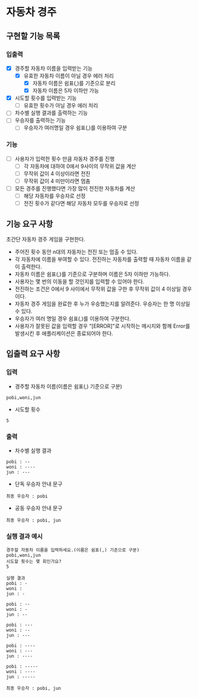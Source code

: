 # 자동차 경주

## 구현할 기능 목록

### 입출력

- [x] 경주할 자동차 이름을 입력받는 기능
  - [x] 유효한 자동차 이름이 아닐 경우 에러 처리
    - [x] 자동차 이름은 쉼표(,)를 기준으로 분리
    - [x] 자동차 이름은 5자 이하만 가능
- [x] 시도할 횟수를 입력받는 기능
  - [ ] 유효한 횟수가 아닐 경우 에러 처리
- [ ] 차수별 실행 결과를 출력하는 기능
- [ ] 우승자를 출력하는 기능
  - [ ] 우승자가 여러명일 경우 쉼표(,)를 이용하여 구분

### 기능

- [ ] 사용자가 입력한 횟수 만큼 자동차 경주를 진행
  - [ ] 각 자동차에 대하여 0에서 9사이의 무작위 값을 계산
  - [ ] 무작위 값이 4 이상이라면 전진
  - [ ] 무작위 값이 4 미만이라면 멈춤
- [ ] 모든 경주를 진행했다면 가장 많이 전진한 자동차를 계산
  - [ ] 해당 자동차를 우승자로 선정
  - [ ] 전진 횟수가 같다면 해당 자동차 모두를 우승자로 선정

## 기능 요구 사항

초간단 자동차 경주 게임을 구현한다.

- 주어진 횟수 동안 n대의 자동차는 전진 또는 멈출 수 있다.
- 각 자동차에 이름을 부여할 수 있다. 전진하는 자동차를 출력할 때 자동차 이름을 같이 출력한다.
- 자동차 이름은 쉼표(,)를 기준으로 구분하며 이름은 5자 이하만 가능하다.
- 사용자는 몇 번의 이동을 할 것인지를 입력할 수 있어야 한다.
- 전진하는 조건은 0에서 9 사이에서 무작위 값을 구한 후 무작위 값이 4 이상일 경우이다.
- 자동차 경주 게임을 완료한 후 누가 우승했는지를 알려준다. 우승자는 한 명 이상일 수 있다.
- 우승자가 여러 명일 경우 쉼표(,)를 이용하여 구분한다.
- 사용자가 잘못된 값을 입력할 경우 "[ERROR]"로 시작하는 메시지와 함께 Error를 발생시킨 후 애플리케이션은 종료되어야 한다.

## 입출력 요구 사항

### 입력

- 경주할 자동차 이름(이름은 쉼표(,) 기준으로 구분)

```
pobi,woni,jun
```

- 시도할 횟수

```
5
```

### 출력

- 차수별 실행 결과

```
pobi : --
woni : ----
jun : ---
```

- 단독 우승자 안내 문구

```
최종 우승자 : pobi
```

- 공동 우승자 안내 문구

```
최종 우승자 : pobi, jun
```

### 실행 결과 예시

```
경주할 자동차 이름을 입력하세요.(이름은 쉼표(,) 기준으로 구분)
pobi,woni,jun
시도할 횟수는 몇 회인가요?
5

실행 결과
pobi : -
woni :
jun : -

pobi : --
woni : -
jun : --

pobi : ---
woni : --
jun : ---

pobi : ----
woni : ---
jun : ----

pobi : -----
woni : ----
jun : -----

최종 우승자 : pobi, jun
```

